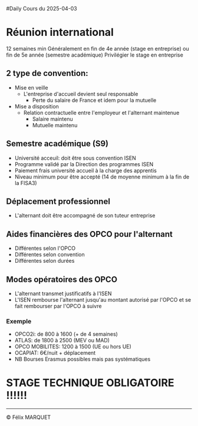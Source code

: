 #Daily 
Cours du 2025-04-03

# Réunion international
12 semaines min
Généralement en fin de 4e année (stage en entreprise) ou fin de 5e année (semestre académique)
Privilégier le stage en entreprise
## 2 type de convention:
- Mise en veille
	- L'entreprise d'accueil devient seul responsable
		- Perte du salaire de France et idem pour la mutuelle
- Mise a disposition
	- Relation contractuelle entre l'employeur et l'alternant maintenue
		- Salaire maintenu
		- Mutuelle maintenu
## Semestre académique (S9)
- Université acceuil: doit être sous convention ISEN
- Programme validé par la Direction des programmes ISEN
- Paiement frais université accueil à la charge des apprentis
- Niveau minimum pour être accepté (14 de moyenne minimum à la fin de la FISA3)
## Déplacement professionnel
- L'alternant doit être accompagné de son tuteur entreprise

## Aides financières des OPCO pour l'alternant
- Différentes selon l'OPCO
- Différentes selon convention
- Différentes selon durées

## Modes opératoires des OPCO
- L'alternant transmet justificatifs à l'ISEN
- L'ISEN rembourse l'alternant jusqu'au montant autorisé par l'OPCO et se fait rembourser par l'OPCO à suivre

### Exemple
- OPCO2i: de 800 à 1600 (+ de 4 semaines)
- ATLAS: de 1800 à 2500 (MEV ou MAD)
- OPCO MOBILITES: 1200 à 1500 (UE ou hors UE)
- OCAPIAT: 6€/nuit + déplacement
- NB Bourses Erasmus possibles mais pas systématiques

# STAGE TECHNIQUE OBLIGATOIRE !!!!!!

---
&copy; Félix MARQUET